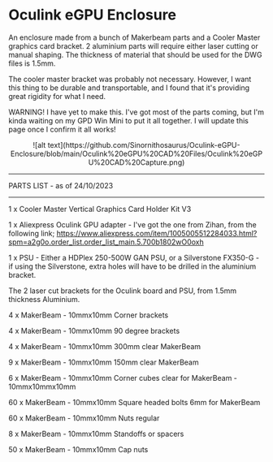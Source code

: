 # Oculink eGPU Enclosure

An enclosure made from a bunch of Makerbeam parts and a Cooler Master graphics card bracket. 2 aluminium parts will require either laser cutting or manual shaping. The thickness of material that should be used for the DWG files is 1.5mm. 

The cooler master bracket was probably not necessary. However, I want this thing to be durable and transportable, and I found that it's providing great rigidity for what I need.

WARNING! I have yet to make this. I've got most of the parts coming, but I'm kinda waiting on my GPD Win Mini to put it all together. I will update this page once I confirm it all works!

<p align="center">
![alt text](https://github.com/Sinornithosaurus/Oculink-eGPU-Enclosure/blob/main/Oculink%20eGPU%20CAD%20Files/Oculink%20eGPU%20CAD%20Capture.png)
</p>

-----------------------------

PARTS LIST - as of 24/10/2023

-----------------------------

1 x Cooler Master Vertical Graphics Card Holder Kit V3

1 x Aliexpress Oculink GPU adapter - I've got the one from Zihan, from the following link; https://www.aliexpress.com/item/1005005512284033.html?spm=a2g0o.order_list.order_list_main.5.700b1802wO0oxh

1 x PSU - Either a HDPlex 250-500W GAN PSU, or a Silverstone FX350-G - if using the Silverstone, extra holes will have to be drilled in the aluminium bracket.

The 2 laser cut brackets for the Oculink board and PSU, from 1.5mm thickness Aluminium.


4 x MakerBeam - 10mmx10mm Corner brackets

4 x MakerBeam - 10mmx10mm 90 degree brackets

4 x MakerBeam - 10mmx10mm 300mm clear MakerBeam

9 x MakerBeam - 10mmx10mm 150mm clear MakerBeam

6 x MakerBeam - 10mmx10mm Corner cubes clear for MakerBeam - 10mmx10mmx10mm

60 x MakerBeam - 10mmx10mm Square headed bolts 6mm for MakerBeam

60 x MakerBeam - 10mmx10mm Nuts regular

8 x MakerBeam - 10mmx10mm Standoffs or spacers

50 x MakerBeam - 10mmx10mm Cap nuts
